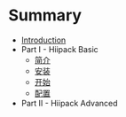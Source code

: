 # Summary

* [Introduction](README.md)
* Part I - Hiipack Basic
   * [简介](jian_jie.md)
   * [安装](an_zhuang.md)
   * [开始](kai_shi.md)
   * [配置](part1/peizhi)
* Part II - Hiipack Advanced


